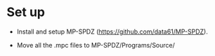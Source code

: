 # Set up

- Install and setup MP-SPDZ (https://github.com/data61/MP-SPDZ).

- Move all the .mpc files to MP-SPDZ/Programs/Source/


